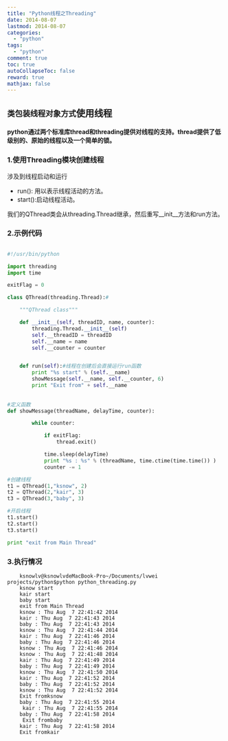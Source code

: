 ```yaml
---
title: "Python线程之Threading"
date: 2014-08-07
lastmod: 2014-08-07
categories:
  - "python"
tags:
  - "python"
comment: true
toc: true
autoCollapseToc: false
reward: true
mathjax: false
---
```



## `类包装线程对象方式`使用线程

#### python通过两个标准库thread和threading提供对线程的支持。thread提供了低级别的、原始的线程以及一个简单的锁。

### 1.使用Threading模块创建线程

涉及到线程启动和运行    
   
   * run(): 用以表示线程活动的方法。
   * start():启动线程活动。


我们的QThread类会从threading.Thread继承，然后重写__init__方法和run方法。

### 2.示例代码

```  python

#!/usr/bin/python

import threading
import time

exitFlag = 0

class QThread(threading.Thread):#

	"""QThread class"""

	def __init__(self, threadID, name, counter):
		threading.Thread.__init__(self)
		self.__threadID = threadID
		self.__name = name
		self.__counter = counter


	def run(self):#线程在创建后会直接运行run函数 
		print "%s start" % (self.__name)
		showMessage(self.__name, self.__counter, 6)
		print "Exit from" + self.__name
	
	
#定义函数
def showMessage(threadName, delayTime, counter):

		while counter:

			if exitFlag:
				thread.exit()

			time.sleep(delayTime)
			print "%s : %s" % (threadName, time.ctime(time.time()) )
			counter -= 1

#创建线程
t1 = QThread(1,"ksnow", 2)
t2 = QThread(2,"kair", 3)
t3 = QThread(3,"baby", 3)

#开启线程
t1.start()
t2.start()
t3.start()

print "exit from Main Thread"


```

### 3.执行情况

```terminal
    ksnowlv@ksnowlvdeMacBook-Pro~/Documents/lvwei projects/python$python python_threading.py 
    ksnow start
    kair start
    baby start
    exit from Main Thread
    ksnow : Thu Aug  7 22:41:42 2014
    kair : Thu Aug  7 22:41:43 2014
    baby : Thu Aug  7 22:41:43 2014
    ksnow : Thu Aug  7 22:41:44 2014
    kair : Thu Aug  7 22:41:46 2014
    baby : Thu Aug  7 22:41:46 2014
    ksnow : Thu Aug  7 22:41:46 2014
    ksnow : Thu Aug  7 22:41:48 2014
    kair : Thu Aug  7 22:41:49 2014
    baby : Thu Aug  7 22:41:49 2014
    ksnow : Thu Aug  7 22:41:50 2014
    kair : Thu Aug  7 22:41:52 2014
    baby : Thu Aug  7 22:41:52 2014
    ksnow : Thu Aug  7 22:41:52 2014
    Exit fromksnow
    baby : Thu Aug  7 22:41:55 2014
     kair : Thu Aug  7 22:41:55 2014
    baby : Thu Aug  7 22:41:58 2014
     Exit frombaby
    kair : Thu Aug  7 22:41:58 2014
    Exit fromkair
 ```   